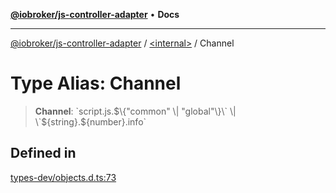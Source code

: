 [**@iobroker/js-controller-adapter**](../../README.md) • **Docs**

***

[@iobroker/js-controller-adapter](../../globals.md) / [\<internal\>](../README.md) / Channel

# Type Alias: Channel

> **Channel**: \`script.js.$\{"common" \| "global"\}\` \| \`$\{string\}.$\{number\}.info\`

## Defined in

[types-dev/objects.d.ts:73](https://github.com/ioBroker/ioBroker.js-controller/blob/51faba7cbec9601fb6a2f5142cb3a117e78ab588/packages/types-dev/objects.d.ts#L73)
